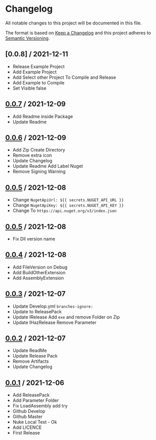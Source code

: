 # Changelog
All notable changes to this project will be documented in this file.

The format is based on [Keep a Changelog](http://keepachangelog.com/en/1.0.0/)
and this project adheres to [Semantic Versioning](http://semver.org/spec/v2.0.0.html).

## [0.0.8] / 2021-12-11
- Release Example Project
- Add Example Project
- Add Select other Project To Compile and Release
- Add Example to Compile
- Set Visible false

## [0.0.7] / 2021-12-09
- Add Readme inside Package
- Update Readme

## [0.0.6] / 2021-12-09
- Add Zip Create Directory
- Remove extra icon
- Update Changelog
- Update Readme Add Label Nuget
- Remove Signing Warning

## [0.0.5] / 2021-12-08
- Change `NugetApiUrl: ${{ secrets.NUGET_API_URL }}`
- Change `NugetApiKey: ${{ secrets.NUGET_API_KEY }}`
- Change To `https://api.nuget.org/v3/index.json`

## [0.0.5] / 2021-12-08
- Fix Dll version name

## [0.0.4] / 2021-12-08
- Add FileVersion on Debug
- Add BuildOtherExtension
- Add AssemblyExtension

## [0.0.3] / 2021-12-07
- Update Develop.yml `branches-ignore:`
- Update to ReleasePack
- Update IRelease Add `exe` and remove Folder on Zip
- Update IHazRelease Remove Parameter

## [0.0.2] / 2021-12-07
- Update ReadMe
- Update Release Pack
- Remove Artifacts
- Update Changelog

## [0.0.1] / 2021-12-06
- Add ReleasePack
- Add Parameter Folder
- Fix LoadAssembly add try
- Github Develop
- Github Master
- Nuke Local Test - Ok
- Add LICENCE
- First Release

[vNext]: https://github.com/ricaun-io/ricaun.Nuke/compare/1.0.0...HEAD
[0.0.7]: https://github.com/ricaun-io/ricaun.Nuke/compare/0.0.6...0.0.7
[0.0.6]: https://github.com/ricaun-io/ricaun.Nuke/compare/0.0.5...0.0.6
[0.0.5]: https://github.com/ricaun-io/ricaun.Nuke/compare/0.0.4...0.0.5
[0.0.4]: https://github.com/ricaun-io/ricaun.Nuke/compare/0.0.3...0.0.4
[0.0.3]: https://github.com/ricaun-io/ricaun.Nuke/compare/0.0.2...0.0.3
[0.0.2]: https://github.com/ricaun-io/ricaun.Nuke/compare/0.0.1...0.0.2
[0.0.1]: https://github.com/ricaun-io/ricaun.Nuke/compare/0.0.1